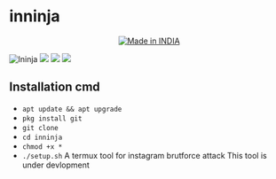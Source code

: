 # inninja

<p align="center">
<a href="https://is.gd/UQreTd"><img title="Made in INDIA" src="https://img.shields.io/badge/MADE%20IN-INDIA-SCRIPT?colorA=%23ff8100&colorB=%23017e40&colorC=%23ff0000&style=for-the-badge"></a>
</p>
<img src="https://user-images.githubusercontent.com/56459297/138856105-5cf9d66d-c7b2-445f-88e6-565889df0a85.jpg" alt="Ininja">
<a href="https://img.shields.io/badge/PRINCE-KUMAR-green" ><img  src="https://img.shields.io/badge/PRINCE-KUMAR-green"></a>  <a href="#" ><img  src="https://img.shields.io/badge/MAN-MIND-red"></a>  <a href="#"><img src="https://img.shields.io/badge/MADE%20WITH%20-BASH-yellow"></a></p>
<h2> Installation cmd </h2>

* `apt update && apt upgrade`
* `pkg install git`
* `git clone   `
* `cd inninja`
* `chmod +x *`
* `./setup.sh`
A termux tool for instagram brutforce attack 
This tool is under devlopment
